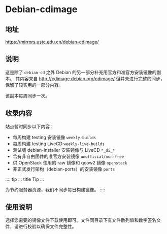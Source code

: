 # Debian-cdimage

## 地址

<https://mirrors.ustc.edu.cn/debian-cdimage/>

## 说明

这是除了 `debian-cd` 之外 Debian
的另一部分补充用官方和准官方安装镜像的副本。 其内容来自
<http://cdimage.debian.org/cdimage/> 但并未进行完整的同步，
保留了较实用的一部分内容。

该副本每周同步一次。

## 收录内容

站点暂时同步以下内容：

-   每周构建 testing 安装镜像 `weekly-builds`
-   每周构建 testing LiveCD `weekly-live-builds`
-   测试版 debian-installer 安装镜像与 LiveCD `*_di_*`
-   含有非自由固件的准官方安装镜像 `unofficial/non-free`
-   供 OpenStack 使用的 raw 镜像和 qcow2 镜像 `openstack`
-   非正式发行架构（debian-ports）的安装镜像 `ports`

:::: tip
::: title
Tip
:::

为节约服务器资源，我们不同步每日构建镜像。
::::

## 使用说明

选择您需要的镜像文件下载使用即可。文件同目录下有文件散列值和数字签名文件，请进行校验以确保文件完整性。
